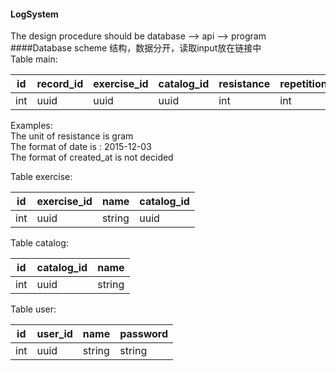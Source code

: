 #### LogSystem  
The design procedure should be database --> api --> program
####Database scheme
结构，数据分开，读取input放在链接中  
Table main:  

id | record\_id | exercise\_id | catalog\_id | resistance | repetition | group | date | created\_at 
----- | ----- | ------------ | ----------- | ---------- | ---------- | ----- | -----| -----------
int | uuid | uuid | uuid | int | int | group | date | datetime
Examples:  
The unit of resistance is gram  
The format of date is : 2015-12-03  
The format of created\_at is not decided  

Table exercise:

id | exercise\_id | name | catalog_id
---- | ---- | ---- | ----
int | uuid | string | uuid

Table catalog:

id | catalog\_id | name
---- | ---- | ----
int | uuid | string

Table user:  

id | user\_id | name | password
---- | ---- | ---- | ----
int | uuid | string | string
